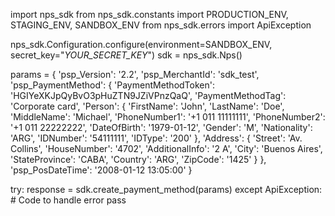 import nps_sdk
from nps_sdk.constants import PRODUCTION_ENV, STAGING_ENV, SANDBOX_ENV
from nps_sdk.errors import ApiException

nps_sdk.Configuration.configure(environment=SANDBOX_ENV,
                            secret_key="_YOUR_SECRET_KEY_")
sdk = nps_sdk.Nps()

params = {
    'psp_Version': '2.2',
    'psp_MerchantId': 'sdk_test',
    'psp_PaymentMethod': {
        'PaymentMethodToken': 'HGIYeXKJpQyBvO3pHuZTN9JZiVPnzQaQ',
        'PaymentMethodTag': 'Corporate card',
        'Person': {
            'FirstName': 'John',
            'LastName': 'Doe',
            'MiddleName': 'Michael',
            'PhoneNumber1': '+1 011 11111111',
            'PhoneNumber2': '+1 011 22222222',
            'DateOfBirth': '1979-01-12',
            'Gender': 'M',
            'Nationality': 'ARG',
            'IDNumber': '54111111',
            'IDType': '200'
            },
        'Address': {
            'Street': 'Av. Collins',
            'HouseNumber': '4702',
            'AdditionalInfo': '2 A',
            'City': 'Buenos Aires',
            'StateProvince': 'CABA',
            'Country': 'ARG',
            'ZipCode': '1425'
            }
    },
    'psp_PosDateTime': '2008-01-12 13:05:00'
}

try: 
    response = sdk.create_payment_method(params) 
except ApiException: 
    # Code to handle error 
    pass 

